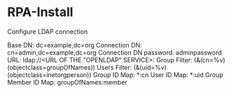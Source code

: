 # RPA-Install



Configure LDAP connection


Base DN: dc=example,dc=org
Connection DN: cn=admin,dc=example,dc=org
Connection DN password: adminpassword
URL: ldap://<URL OF THE "OPENLDAP" SERVICE>:<port>
Group Filter: (&(cn=%v)(objectclass=groupOfNames))
Users Filter: (&(uid=%v)(objectclass=inetorgperson))
Group ID Map: *:cn
User ID Map: *:uid
Group Member ID Map: groupOfNames:member
